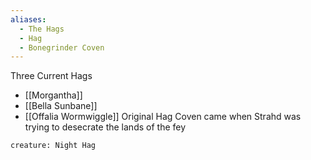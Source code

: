 ```yaml
---
aliases:
  - The Hags
  - Hag
  - Bonegrinder Coven
---
```

Three Current Hags
- [[Morgantha]]
- [[Bella Sunbane]]
- [[Offalia Wormwiggle]]
Original Hag Coven came when Strahd was trying to desecrate the lands of the fey

```statblock
creature: Night Hag
```
